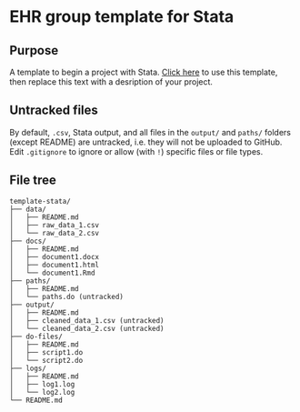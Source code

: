 # EHR group template for Stata

## Purpose

A template to begin a project with Stata. [Click here](https://github.com/ehr-lshtm/template-stata/generate) to use this template, then replace this text with a desription of your project.

## Untracked files

By default, `.csv`, Stata output, and all files in the `output/` and `paths/` folders (except README) are untracked, i.e. they will not be uploaded to GitHub. Edit `.gitignore` to ignore or allow (with `!`) specific files or file types.

## File tree

```
template-stata/
├── data/
│   ├── README.md
│   ├── raw_data_1.csv
│   └── raw_data_2.csv
├── docs/
│   ├── README.md
│   ├── document1.docx
│   ├── document1.html
│   └── document1.Rmd
├── paths/
│   ├── README.md
│   └── paths.do (untracked)
├── output/
│   ├── README.md
│   ├── cleaned_data_1.csv (untracked)
│   └── cleaned_data_2.csv (untracked)
├── do-files/
│   ├── README.md
│   ├── script1.do
│   └── script2.do
├── logs/
│   ├── README.md
│   ├── log1.log
│   └── log2.log
└── README.md
```
